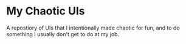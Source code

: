 # My Chaotic UIs

A repostiory of UIs that I intentionally made chaotic for fun, and to do something I usually don't get to do at my job.
